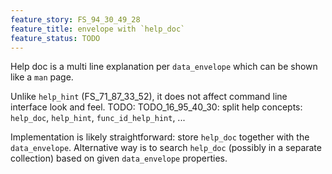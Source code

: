 ```yaml
---
feature_story: FS_94_30_49_28
feature_title: envelope with `help_doc`
feature_status: TODO
---
```


Help doc is a multi line explanation per `data_envelope` which can be shown like a `man` page.

Unlike `help_hint` (FS_71_87_33_52), it does not affect command line interface look and feel.
TODO: TODO_16_95_40_30: split help concepts: `help_doc`, `help_hint`, `func_id_help_hint`, ...

Implementation is likely straightforward:
store `help_doc` together with the `data_envelope`.
Alternative way is to search `help_doc` (possibly in a separate collection) based on given `data_envelope` properties.
